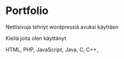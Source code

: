 # Portfolio
Nettisivuja tehnyt wordpressiä avuksi käyttäen

Kieliä joita olen käyttänyt

HTML,
PHP,
JavaScript,
Java,
C,
C++,

